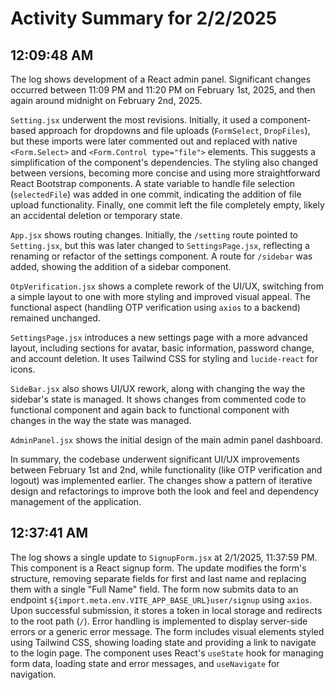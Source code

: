 # Activity Summary for 2/2/2025

## 12:09:48 AM
The log shows development of a React admin panel.  Significant changes occurred between 11:09 PM and 11:20 PM on February 1st, 2025, and then again around midnight on February 2nd, 2025.

`Setting.jsx` underwent the most revisions. Initially, it used a component-based approach for dropdowns and file uploads (`FormSelect`, `DropFiles`),  but these imports were later commented out and replaced with native `<Form.Select>` and `<Form.Control type="file">` elements. This suggests a simplification of the component's dependencies. The styling also changed between versions, becoming more concise and using more straightforward React Bootstrap components.  A state variable to handle file selection (`selectedFile`) was added in one commit, indicating the addition of file upload functionality.  Finally, one commit left the file completely empty, likely an accidental deletion or temporary state.


`App.jsx` shows routing changes. Initially, the `/setting` route pointed to `Setting.jsx`, but this was later changed to `SettingsPage.jsx`, reflecting a renaming or refactor of the settings component.  A route for `/sidebar` was added, showing the addition of a sidebar component.


`OtpVerification.jsx` shows a complete rework of the UI/UX, switching from a simple layout to one with more styling and improved visual appeal.  The functional aspect (handling OTP verification using `axios` to a backend) remained unchanged.

`SettingsPage.jsx` introduces a new settings page with a more advanced layout, including sections for avatar, basic information, password change, and account deletion. It uses Tailwind CSS for styling and `lucide-react` for icons.


`SideBar.jsx` also shows UI/UX rework, along with changing the way the sidebar's state is managed. It shows changes from commented code to functional component and again back to functional component with changes in the way the state was managed.


`AdminPanel.jsx` shows the initial design of the main admin panel dashboard.


In summary, the codebase underwent significant UI/UX improvements between February 1st and 2nd, while functionality (like OTP verification and logout) was implemented earlier.  The changes show a pattern of iterative design and refactorings to improve both the look and feel and dependency management of the application.


## 12:37:41 AM
The log shows a single update to `SignupForm.jsx` at 2/1/2025, 11:37:59 PM.  This component is a React signup form. The update modifies the form's structure, removing separate fields for first and last name and replacing them with a single "Full Name" field. The form now submits data to an endpoint  `${import.meta.env.VITE_APP_BASE_URL}user/signup` using `axios`. Upon successful submission, it stores a token in local storage and redirects to the root path (`/`). Error handling is implemented to display server-side errors or a generic error message. The form includes visual elements styled using Tailwind CSS, showing loading state and providing a link to navigate to the login page.  The component uses React's `useState` hook for managing form data, loading state and error messages, and `useNavigate` for navigation.
